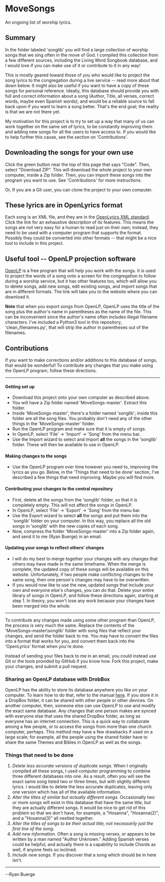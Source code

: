 # MoveSongs
An ongoing list of worship lyrics.

## Summary
In the folder labeled 'songlib' you will find a large collection of worship songs that we sing often in the move of God.  I compiled this collection from a few different sources, including the Living Word Songbook database, and I would love if you can make use of it or contribute to it in any way!

This is mostly geared toward those of you who would like to project the song lyrics to the congregation during a live service -- read more about that down below.  It might also be useful if you want to have a copy of these songs for personal reference.  Ideally, this database should provide you with full and correct information about a song (Author, Title, all verses, correct words, maybe even Spanish words); and would be a reliable source to fall back upon if you want to learn a song better.  That's the end goal; the reality is that we are not there yet.

My motivation for this project is to try to set up a way that many of us can work together on the same set of lyrics, to be constantly improving them and adding new songs for all the users to have access to.
If you would like to help further this cause, see the section on 'Contributions'.

## Downloading the songs for your own use
Click the green button near the top of this page that says "Code".  Then, select "Download ZIP".  This will download the whole project to your own computer, inside a Zip folder.  Then, you can import these songs into the program you want to use. See 'Contributions' for more instructions.

Or, If you are a Git user, you can clone the project to your own computer.

## These lyrics are in OpenLyrics format
Each song is an XML file, and they are in the [OpenLyrics XML standard](https://docs.openlyrics.org/en/latest/).  Click the link for an exhaustive description of its features.  This means the songs are not very easy for a human to read just on their own; instead, they need to be used with a computer program that supports the format.  Possibly they could be converted into other formats -- that might be a nice tool to include in this project.

## Useful tool -- OpenLP projection software
[OpenLP](https://openlp.org/) is a free program that will help you work with the songs.  It is used to project the words of a song onto a screen for the congregation to follow during a worship service, but it has other features too, which will allow you to delete songs, add new songs, edit existing songs, and import songs that are in different formats.  The link will take you to the website where you can download it. 

**Note** that when you export songs from OpenLP, OpenLP uses the title of the song plus the author's name in parentheses as the name of the file.  This can be inconvenient since the author's name often includes illegal filename characters.  I've included a Python3 tool in this repository, 'clean_filenames.py', that will strip the author in parentheses out of the filenames.

## Contributions
If you want to make corrections and/or additions to this database of songs, that would be wonderful!  To contribute any changes that you make using the OpenLP program, follow these directions.

---
#### Getting set up
* Download this project onto your own computer as described above.
* You will have a Zip folder named 'MoveSongs-master'.  Extract this folder.
* Inside 'MoveSongs-master', there's a folder named 'songlib'; inside this folder are all the song files.  You probably don't need any of the other things in the 'MoveSongs-master' folder.
* Run the OpenLP program and make sure that it is empty of songs.
* In OpenLP, select 'File' -> 'Import' -> 'Song' from the menu bar.
* Use the Import wizard to select and import **all** the songs in the 'songlib' folder.  These will then be available to use in OpenLP.
#### Making changes to the songs
* Use the OpenLP program over time however you need to, improving the lyrics as you go.  Below, in the 'Things that need to be done' section, I've described a few things that need improving.  Maybe you will find more.
#### Contributing your changes to the central repository
* First, delete all the songs from the 'songlib' folder, so that it is completely empty.  This will not affect the songs in OpenLP.
* In OpenLP, select 'File' -> 'Export' -> 'Song' from the menu bar.
* Use the Export wizard to select **all** the songs and put them into the 'songlib' folder on your computer.  In this way, you replace all the old songs in 'songlib' with the new copies of each song.
* Now, compress the folder 'MoveSongs-master' into a Zip folder again, and send it to me (Ryan Buerge) in an email.
#### Updating your songs to reflect others' changes
* I will do my best to merge together your changes with any changes that others may have made in the same timeframe.  When the merge is complete, the updated copy of these songs will be available on this website.  Unfortunately, if two people make conflicting changes to the same song, then one person's changes may have to be overwritten.
* If you would now like to use the new, updated songs that include your own and everyone else's changes, you can do that.  Delete your entire library of songs in OpenLP, and follow these directions again, starting at step 1.  In theory, you won't lose any work because your changes have been merged into the whole.
---

To contribute any changes made using some other program than OpenLP, the process is very much the same.  Replace the contents of the 'MoveSongs-master\songlib' folder with song files that reflect your changes, and send the folder back to me.  You may have to convert the files into a format that works for you, and convert them back into the 'OpenLyrics' format when you're done.

Instead of sending your files back to me in an email, you could instead use Git or the tools provided by GitHub if you know how.  Fork this project, make your changes, and submit a pull request.

### Sharing an OpenLP database with DrobBox
OpenLP has the ability to store its database anywhere you like on your computer.  To learn how to do that, refer to the manual [here](https://manual.openlp.org/configure.html#advanced).  If you store it in a DropBox folder, it can be shared with other people or other devices.  On another computer, then, someone else can use OpenLP to use and modify the exact same database.  Any changes that one person makes are synced with everyone else that uses the shared DropBox folder, as long as everyone has an internet connection.
This is a quick way to collaborate among a few people, or to access the songs from more than one church computer, perhaps.
This method may have a few drawbacks if used on a large scale; for example, all the people using the shared folder have to share the same Themes and Bibles in OpenLP as well as the songs.

### Things that need to be done
1. *Delete less accurate versions of duplicate songs.*  When I originally compiled all these songs, I used computer programming to combine three different databases into one.  As a result, often you will see the exact same song listed two or three times, but with slightly different lyrics.  I would like to delete the less accurate duplicates, leaving only one version which has all of the available information.
2. *Alter the titles of similar but actually different songs.*  Occasionally two or more songs will exist in this database that have the same title, but they are actually different songs.  It would be nice to get rid of this problem so that we don't have, for example, a "Hosanna", "Hosanna(2)", and a "Hosanna(3)" all nestled together.
3. *Alter the titles of songs to be their actual title, not necessarily just the first line of the song.*
4. *Add new information.*  Often a song is missing verses, or appears to be written by a man named "Author Unknown."  Adding Spanish verses could be helpful, and actually there is a capability to include Chords as well, if anyone feels so inclined.
5. *Include new songs.*  If you discover that a song which should be in here isn't.

---

--Ryan Buerge
